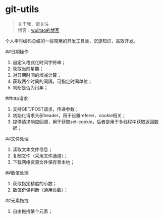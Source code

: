 # git-utils

> 关于我，请关注  
博客：[wulitao的博客](http://www.wulitao.xyz "wulitao的博客")

个人平时编码总结的一些常用的开发工具类，沉淀知识，高效开发。

##日期操作

 1. 自定义格式化时间字符串；
 2. 获取当前星期；
 3. 对日期时间的增减计算；
 4. 获取两个时间的间隔，可指定时间单位；
 5. 判断是否为闰年；

##http请求

 1. 支持GET/POST请求，传递参数；
 2. 初始化请求头部header，用于设置referer、cookie相关；
 3. 提供请求响应回调，用于获取set-cookie，后者是用于多线程中获取返回数据；

##文件处理

 1. 读取文本文件信息；
 2. 复制文件（采用文件通道）；
 3. 下载网络资源文件保存至本地；

##数值处理

 1. 获取指定精度的小数；
 2. 数值奇偶判断（通用负数）；

##元素拖拽

 1. 自由拖拽某个元素；